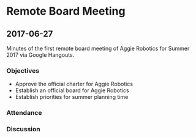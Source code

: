 # Remote Board Meeting
## 2017-06-27

Minutes of the first remote board meeting of Aggie Robotics for Summer 2017 via Google Hangouts.

### Objectives
* Approve the official charter for Aggie Robotics
* Establish an official board for Aggie Robotics
* Establish priorities for summer planning time

### Attendance

### Discussion
